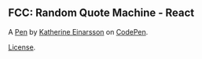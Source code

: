  FCC:  Random Quote Machine - React
-----------------------------------


A [Pen](https://codepen.io/katerinell/pen/vYEwddX) by [Katherine Einarsson](https://codepen.io/katerinell) on [CodePen](https://codepen.io).

[License](https://codepen.io/katerinell/pen/vYEwddX/license).